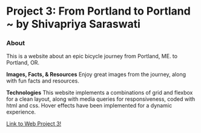 # Project 3: From Portland to Portland ~ by Shivapriya Saraswati

### About

This is a website about an epic bicycle journey from Portland, ME. to Portland, OR.

**Images, Facts, & Resources**
Enjoy great images from the journey, along with fun facts and resources.

**Technologies**
This website implements a combinations of grid and flexbox for a clean layout, along with media queries for responsiveness, coded with html and css. Hover effects have been implemented for a dynamic experience.


[Link to Web Project 3!](https://sivapriyaji.github.io/web_project_3/)


